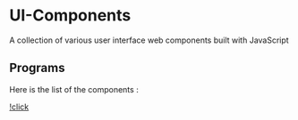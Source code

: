 # UI-Components
A collection of various user interface web components built with JavaScript

## Programs
Here is the list of the components :

[!click]("http://localhost:8080/index.html")
